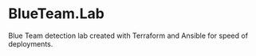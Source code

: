 # BlueTeam.Lab
 Blue Team detection lab created with Terraform and Ansible for speed of deployments.
